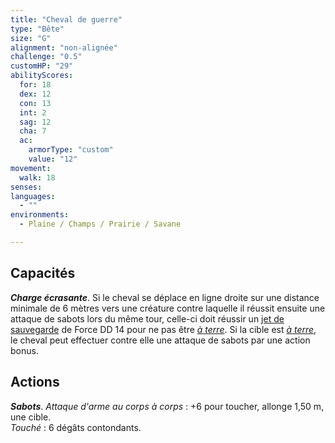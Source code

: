 ```yaml
---
title: "Cheval de guerre"
type: "Bête"
size: "G"
alignment: "non-alignée"
challenge: "0.5"
customHP: "29"
abilityScores:
  for: 18
  dex: 12
  con: 13
  int: 2
  sag: 12
  cha: 7
  ac:
    armorType: "custom"
    value: "12"
movement:
  walk: 18
senses:
languages:
  - ""
environments:
  - Plaine / Champs / Prairie / Savane

---
```

## Capacités
_**Charge écrasante**_. Si le cheval se déplace en ligne droite sur une distance minimale de 6 mètres vers une créature contre laquelle il réussit ensuite une attaque de sabots lors du même tour, celle-ci doit réussir un [jet de sauvegarde](/utiliser-les-caracteristiques/#jets-de-sauvegarde) de Force DD 14 pour ne pas être [_à terre_](/gerer-la-sante-du-personnage/#a-terre). Si la cible est [_à terre_](/gerer-la-sante-du-personnage/#a-terre), le cheval peut effectuer contre elle une attaque de sabots par une action bonus.

## Actions
_**Sabots**_. _Attaque d'arme au corps à corps_ : +6 pour toucher, allonge 1,50 m, une cible.  
_Touché_ : 6 dégâts contondants.
